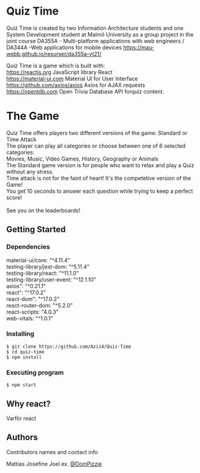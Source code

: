 # Quiz Time

Quiz Time is created by two Information Architecture students and one
System Development student at Malmö University as a group project in the joint course DA355A - Multi-platform applications with web engineers / DA344A -Web applications for mobile devices
https://mau-webb.github.io/resurser/da355a-vt21/

Quiz Time is a game which is built with: </br>
https://reactjs.org JavaScript library React</br>
https://material-ui.com Material UI for User Interface</br>
https://github.com/axios/axios Axios for AJAX requests</br>
https://opentdb.com Open Trivia Database API forquiz content.</br>

# The Game

Quiz Time offers players two different versions of the game: Standard or Time Attack</br>
The player can play all categories or choose between one of 6 selected categories:</br>
Movies, Music, Video Games, History, Geography or Animals</br>
The Standard game version is for people who want to relax and play a Quiz without any stress.</br>
Time attack is not for the faint of heart! It's the competetive version of the Game!</br>
You get 10 seconds to answer each question while trying to keep a perfect score!</br>
</br>
See you on the leaderboards!

## Getting Started

### Dependencies

material-ui/core: "^4.11.4"</br>
testing-library/jest-dom: "^5.11.4"</br>
testing-library/react: "^11.1.0"</br>
testing-library/user-event: "^12.1.10"</br>
axios": "^0.21.1"</br>
react": "^17.0.2"</br>
react-dom": "^17.0.2"</br>
react-router-dom: "^5.2.0"</br>
react-scripts: "4.0.3"</br>
web-vitals: "^1.0.1"</br>
 

### Installing

```
$ git clone https://github.com/Azii4/Quiz-Time
$ cd quiz-time
$ npm install
```

### Executing program

```
$ npm start
```

## Why react?
Varför react

## Authors

Contributors names and contact info

Mattias
Josefine 
Joel
ex. [@DomPizzie](https://twitter.com/dompizzie)
